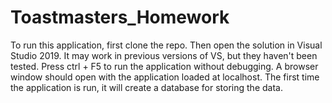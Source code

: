 # Toastmasters_Homework

To run this application, first clone the repo. Then open the solution in Visual Studio 2019. 
It may work in previous versions of VS, but they haven't been tested.
Press ctrl + F5 to run the application without debugging. A browser window should open with the application loaded at localhost.
The first time the application is run, it will create a database for storing the data.
